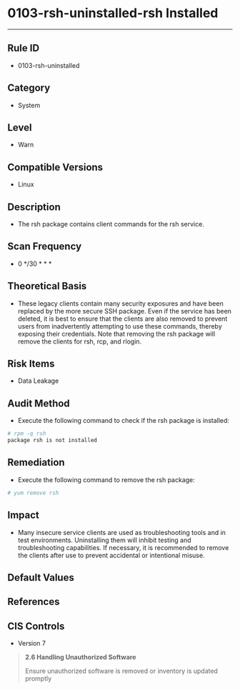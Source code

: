 # 0103-rsh-uninstalled-rsh Installed
---

## Rule ID

- 0103-rsh-uninstalled


## Category

- System


## Level

- Warn


## Compatible Versions

- Linux


## Description

- The rsh package contains client commands for the rsh service.


## Scan Frequency
- 0 */30 * * *

## Theoretical Basis

- These legacy clients contain many security exposures and have been replaced by the more secure SSH package. Even if the service has been deleted, it is best to ensure that the clients are also removed to prevent users from inadvertently attempting to use these commands, thereby exposing their credentials. Note that removing the rsh package will remove the clients for rsh, rcp, and rlogin.



## Risk Items

- Data Leakage


## Audit Method
- Execute the following command to check if the rsh package is installed:

```bash
# rpm -q rsh
package rsh is not installed
```



## Remediation
- Execute the following command to remove the rsh package:
```bash
# yum remove rsh
```



## Impact

- Many insecure service clients are used as troubleshooting tools and in test environments. Uninstalling them will inhibit testing and troubleshooting capabilities. If necessary, it is recommended to remove the clients after use to prevent accidental or intentional misuse.




## Default Values



## References



## CIS Controls

- Version 7

> **2.6 Handling Unauthorized Software**
>
> Ensure unauthorized software is removed or inventory is updated promptly